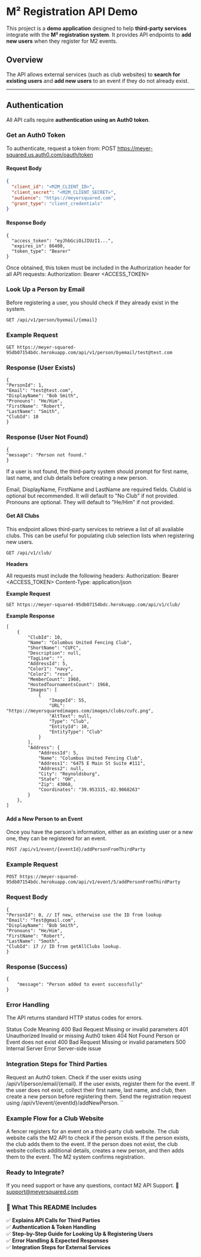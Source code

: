 # M² Registration API Demo

This project is a **demo application** designed to help **third-party services** integrate with the **M² registration system**. It provides API endpoints to **add new users** when they register for M2 events.

## Overview
The API allows external services (such as club websites) to **search for existing users** and **add new users** to an event if they do not already exist.

---
## Authentication

All API calls require **authentication using an Auth0 token**.

### **Get an Auth0 Token**
To authenticate, request a token from:
POST https://meyer-squared.us.auth0.com/oauth/token
#### **Request Body**
```json
{
  "client_id": "<M2M_CLIENT_ID>",
  "client_secret": "<M2M_CLIENT_SECRET>",
  "audience": "https://meyersquared.com",
  "grant_type": "client_credentials"
}
```
#### **Response Body**
```
{
  "access_token": "eyJhbGciOiJIUzI1...",
  "expires_in": 86400,
  "token_type": "Bearer"
}
```

Once obtained, this token must be included in the Authorization header for all API requests:
Authorization: Bearer <ACCESS_TOKEN>

### **Look Up a Person by Email**
Before registering a user, you should check if they already exist in the system.

```
GET /api/v1/person/byemail/{email}
```

### **Example Request**
```
GET https://meyer-squared-95db07154bdc.herokuapp.com/api/v1/person/byemail/test@test.com
```
### Response (User Exists)
```
{
"PersonId": 1,
"Email": "test@test.com",
"DisplayName": "Bob Smith",
"Pronouns": "He/Him",
"FirstName": "Robert",
"LastName": "Smith",
"ClubId": 10
}
```

### **Response (User Not Found)**
```
{
"message": "Person not found."
}
```
If a user is not found, the third-party system should prompt for first name, last name, and club details before creating a new person.

Email, DisplayName, FirstName and LastName are required fields.
ClubId is optional but recommended. It will default to "No Club" if not provided.
Pronouns are optional. They will default to "He/Him" if not provided.

#### **Get All Clubs**

This endpoint allows third-party services to retrieve a list of all available clubs. This can be useful for populating club selection lists when registering new users.

```
GET /api/v1/club/
```

**Headers**

All requests must include the following headers:
Authorization: Bearer <ACCESS_TOKEN>
Content-Type: application/json

**Example Request**
```
GET https://meyer-squared-95db07154bdc.herokuapp.com/api/v1/club/
```

**Example Response**
```
[
    {
        "ClubId": 10,
        "Name": "Columbus United Fencing Club",
        "ShortName": "CUFC",
        "Description": null,
        "TagLine": "",
        "AddressId": 5,
        "Color1": "navy",
        "Color2": "rose",
        "MemberCount": 1968,
        "HostedTournamentsCount": 1968,
        "Images": [
            {
                "ImageId": 55,
                "URL": "https://meyersquaredimages.com/images/clubs/cufc.png",
                "AltText": null,
                "Type": "Club",
                "EntityId": 10,
                "EntityType": "Club"
            }
        ],
        "Address": {
            "AddressId": 5,
            "Name": "Columbus United Fencing Club",
            "Address1": "6475 E Main St Suite #111",
            "Address2": null,
            "City": "Reynoldsburg",
            "State": "OH",
            "Zip": 43068,
            "Coordinates": "39.953315,-82.9068263"
        }
    },
]
```

#### **Add a New Person to an Event**
Once you have the person's information, either as an existing user or a new one, they can be registered for an event.

```
POST /api/v1/event/{eventId}/addPersonFromThirdParty
```

### **Example Request**
```
POST https://meyer-squared-95db07154bdc.herokuapp.com/api/v1/event/5/addPersonFromThirdParty
```

### **Request Body**
```
{
"PersonId": 0, // If new, otherwise use the ID from lookup
"Email": "Test@gmail.com",
"DisplayName": "Bob Smith",
"Pronouns": "He/Him",
"FirstName": "Robert",
"LastName": "Smoth",
"ClubId": 17 // ID from getAllClubs lookup. 
}
```

### **Response (Success)**
```
{
    "message": "Person added to event successfully"
}
```

### **Error Handling**
The API returns standard HTTP status codes for errors.

Status Code	Meaning
400 Bad Request	Missing or invalid parameters
401 Unauthorized	Invalid or missing Auth0 token
404 Not Found	Person or Event does not exist
400 Bad Request	Missing or invalid parameters
500 Internal Server Error	Server-side issue


### **Integration Steps for Third Parties**
Request an Auth0 token.
Check if the user exists using /api/v1/person/email/{email}.
If the user exists, register them for the event.
If the user does not exist, collect their first name, last name, and club, then create a new person before registering them.
Send the registration request using /api/v1/event/{eventId}/addNewPerson.
``

### **Example Flow for a Club Website**
A fencer registers for an event on a third-party club website.
The club website calls the M2 API to check if the person exists.
If the person exists, the club adds them to the event.
If the person does not exist, the club website collects additional details, creates a new person, and then adds them to the event.
The M2 system confirms registration.

### **Ready to Integrate?**
If you need support or have any questions, contact M2 API Support.
📧 support@meyersquared.com


### **📌 What This README Includes**
✅ **Explains API Calls for Third Parties**  
✅ **Authentication & Token Handling**  
✅ **Step-by-Step Guide for Looking Up & Registering Users**  
✅ **Error Handling & Expected Responses**  
✅ **Integration Steps for External Services**
